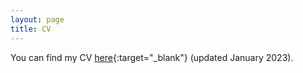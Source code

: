 ```yaml
---
layout: page
title: CV
---
```


You can find my CV [here](/pdfs/_Visconti_cv_january2023.pdf){:target="_blank"} (updated January 2023).